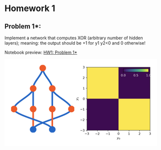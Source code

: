 # Homework 1

## Problem 1*:

Implement a network that computes XOR (arbitrary number of hidden layers); meaning: the output should be +1 for y1 y2<0 and 0 otherwise!



Notebook preview:
[HW1: Problem 1*]()



<img src="./figs/HW1_problem_1.png" alt="Homework 1 problem 1"/>